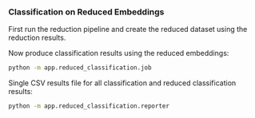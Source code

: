 ### Classification on Reduced Embeddings

First run the reduction pipeline and create the reduced dataset using the reduction results.

Now produce classification results using the reduced embeddings:


```sh
python -m app.reduced_classification.job
```


Single CSV results file for all classification and reduced classification results:


```sh
python -m app.reduced_classification.reporter
```
